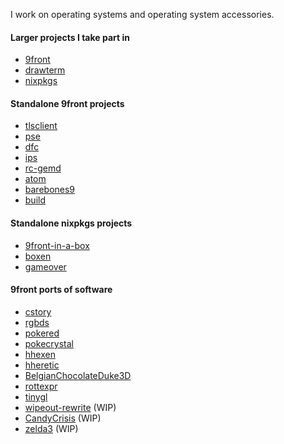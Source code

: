 I work on operating systems and operating system accessories.

#### Larger projects I take part in

* [9front](https://github.com/9front/9front)
* [drawterm](https://github.com/9front/drawterm)
* [nixpkgs](https://github.com/NixOS/nixpkgs)

#### Standalone 9front projects

* [tlsclient](https://github.com/majiru/tlsclient)
* [pse](https://github.com/majiru/pse)
* [dfc](https://github.com/majiru/dfc)
* [ips](https://github.com/majiru/ips)
* [rc-gemd](https://github.com/majiru/rc-gemd)
* [atom](https://github.com/majiru/atom)
* [barebones9](https://github.com/majiru/barebones9)
* [build](https://github.com/majiru/build)

#### Standalone nixpkgs projects

* [9front-in-a-box](https://github.com/majiru/9front-in-a-box)
* [boxen](https://github.com/majiru/boxen)
* [gameover](https://github.com/majiru/gameover)

#### 9front ports of software

* [cstory](https://github.com/majiru/cstory)
* [rgbds](https://github.com/majiru/rgbds)
* [pokered](https://github.com/majiru/pokered)
* [pokecrystal](https://github.com/majiru/pokecrystal)
* [hhexen](https://github.com/majiru/hhexen)
* [hheretic](https://github.com/majiru/hheretic)
* [BelgianChocolateDuke3D](https://github.com/majiru/BelgianChocolateDuke3D)
* [rottexpr](https://github.com/majiru/rottexpr)
* [tinygl](https://github.com/majiru/tinygl)
* [wipeout-rewrite](https://github.com/majiru/wipeout-rewrite) (WIP)
* [CandyCrisis](https://github.com/majiru/CandyCrisis) (WIP)
* [zelda3](https://github.com/majiru/zelda3) (WIP)
